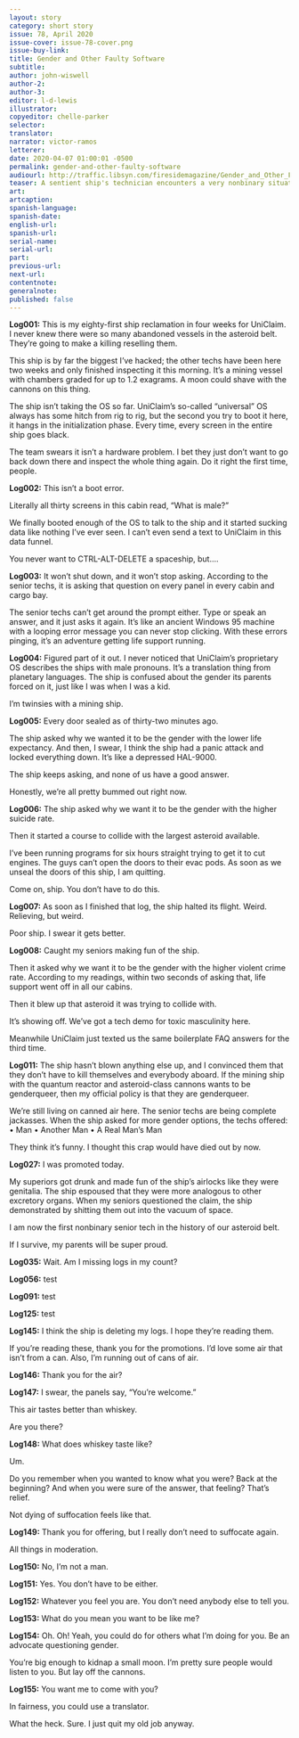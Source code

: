 ```yaml
---
layout: story
category: short story
issue: 78, April 2020
issue-cover: issue-78-cover.png
issue-buy-link:
title: Gender and Other Faulty Software
subtitle:
author: john-wiswell
author-2:
author-3:
editor: l-d-lewis
illustrator:
copyeditor: chelle-parker
selector:
translator:
narrator: victor-ramos
letterer:
date: 2020-04-07 01:00:01 -0500
permalink: gender-and-other-faulty-software
audiourl: http://traffic.libsyn.com/firesidemagazine/Gender_and_Other_Faulty_Software.mp3
teaser: A sentient ship's technician encounters a very nonbinary situation.
art:
artcaption:
spanish-language:
spanish-date:
english-url:
spanish-url:
serial-name:
serial-url:
part:
previous-url:
next-url:
contentnote:
generalnote:
published: false
---
```


**Log001:** This is my eighty-first ship reclamation in four weeks for UniClaim. I never knew there were so many abandoned vessels in the asteroid belt. They’re going to make a killing reselling them.

This ship is by far the biggest I’ve hacked; the other techs have been here two weeks and only finished inspecting it this morning. It’s a mining vessel with chambers graded for up to 1.2 exagrams. A moon could shave with the cannons on this thing.

The ship isn’t taking the OS so far. UniClaim’s so-called “universal” OS always has some hitch from rig to rig, but the second you try to boot it here, it hangs in the initialization phase. Every time, every screen in the entire ship goes black.

The team swears it isn’t a hardware problem. I bet they just don’t want to go back down there and inspect the whole thing again. Do it right the first time, people.

**Log002:** This isn’t a boot error.

Literally all thirty screens in this cabin read, “What is male?”

We finally booted enough of the OS to talk to the ship and it started sucking data like nothing I’ve ever seen. I can’t even send a text to UniClaim in this data funnel.

You never want to CTRL-ALT-DELETE a spaceship, but….

**Log003:** It won’t shut down, and it won’t stop asking. According to the senior techs, it is asking that question on every panel in every cabin and cargo bay.

The senior techs can’t get around the prompt either. Type or speak an answer, and it just asks it again. It’s like an ancient Windows 95 machine with a looping error message you can never stop clicking. With these errors pinging, it’s an adventure getting life support running.

**Log004:** Figured part of it out. I never noticed that UniClaim’s proprietary OS describes the ships with male pronouns. It’s a translation thing from planetary languages. The ship is confused about the gender its parents forced on it, just like I was when I was a kid.

I’m twinsies with a mining ship.

**Log005:** Every door sealed as of thirty-two minutes ago.

The ship asked why we wanted it to be the gender with the lower life expectancy. And then, I swear, I think the ship had a panic attack and locked everything down. It’s like a depressed HAL-9000.

The ship keeps asking, and none of us have a good answer.

Honestly, we’re all pretty bummed out right now.

**Log006:** The ship asked why we want it to be the gender with the higher suicide rate.

Then it started a course to collide with the largest asteroid available.

I’ve been running programs for six hours straight trying to get it to cut engines. The guys can’t open the doors to their evac pods. As soon as we unseal the doors of this ship, I am quitting.

Come on, ship. You don’t have to do this.

**Log007:** As soon as I finished that log, the ship halted its flight. Weird. Relieving, but weird.

Poor ship. I swear it gets better.

**Log008:** Caught my seniors making fun of the ship.

Then it asked why we want it to be the gender with the higher violent crime rate. According to my readings, within two seconds of asking that, life support went off in all our cabins.

Then it blew up that asteroid it was trying to collide with.

It’s showing off. We’ve got a tech demo for toxic masculinity here.

Meanwhile UniClaim just texted us the same boilerplate FAQ answers for the third time.

**Log011:** The ship hasn’t blown anything else up, and I convinced them that they don’t have to kill themselves and everybody aboard. If the mining ship with the quantum reactor and asteroid-class cannons wants to be genderqueer, then my official policy is that they are genderqueer.

We’re still living on canned air here. The senior techs are being complete jackasses. When the ship asked for more gender options, the techs offered:
•  Man
•  Another Man
• A Real Man’s Man

They think it’s funny. I thought this crap would have died out by now.

**Log027:** I was promoted today.

My superiors got drunk and made fun of the ship’s airlocks like they were genitalia. The ship espoused that they were more analogous to other excretory organs. When my seniors questioned the claim, the ship demonstrated by shitting them out into the vacuum of space.

I am now the first nonbinary senior tech in the history of our asteroid belt.

If I survive, my parents will be super proud.

**Log035:** Wait. Am I missing logs in my count?

**Log056:** test

**Log091:** test

**Log125:** test

**Log145:** I think the ship is deleting my logs. I hope they’re reading them.

If you’re reading these, thank you for the promotions. I’d love some air that isn’t from a can. Also, I’m running out of cans of air.

**Log146:** Thank you for the air?

**Log147:** I swear, the panels say, “You’re welcome.”

This air tastes better than whiskey.

Are you there?

**Log148:** What does whiskey taste like?  

Um.

Do you remember when you wanted to know what you were? Back at the beginning? And when you were sure of the answer, that feeling? That’s relief.

Not dying of suffocation feels like that.

**Log149:** Thank you for offering, but I really don’t need to suffocate again.

All things in moderation.


**Log150:** No, I’m not a man.

**Log151:** Yes. You don’t have to be either.

**Log152:** Whatever you feel you are. You don’t need anybody else to tell you.

**Log153:** What do you mean you want to be like me?

**Log154:** Oh. Oh! Yeah, you could do for others what I’m doing for you. Be an advocate questioning gender.

You’re big enough to kidnap a small moon. I’m pretty sure people would listen to you. But lay off the cannons.

**Log155:** You want me to come with you?

In fairness, you could use a translator.

What the heck. Sure. I just quit my old job anyway.

